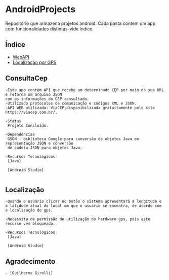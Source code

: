 # AndroidProjects
Repositório que armazena projetos android. Cada pasta contém um app com funcionalidades distintas-vide índice.

## Índice


   * [WebAPI](#consultaCep)
   * [Localização por GPS](#localização)
 
## ConsultaCep

```
-Este app contém API que recebe um determinado CEP por meio da sua URL e retorna um arquivo JSON  
com as informações do CEP consultado.
-Utilizado protocolos de comunicação e códigos XML e JSON.
-API WEB utilizada: ViaCEP,disponibilizada gratuitamente pelo site https://viacep.com.br/.

-Status
 Projeto Concluído.

-Dependências
 GSON : biblioteca Google para conversão de objetos Java em representação JSON e conversão  
 de cadeia JSON para objetos Java.

-Recursos Tecnológicos
 [Java]

 [Android Studio]


```

## Localização

```
-Quando o usuário clicar no botão o sistema apresentará a longitude e a latidude atual do local em que o usuario se encontra, de acordo com a localização do gps.

-Necessita de permissão de utilização do hardware gps, pois este recurso vem bloqueado.

-Recursos Tecnológicos
 [Java]

 [Android Studio]

```

## Agradecimento

```
- [Guilherme Girolli]